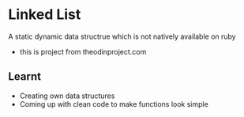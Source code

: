 # Linked List
A static dynamic data structrue which is not natively available on ruby
- this is project from theodinproject.com

## Learnt
- Creating own data structures
- Coming up with clean code to make functions look simple
